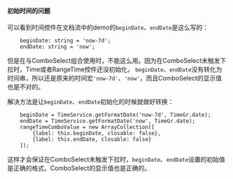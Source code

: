 #### 初始时间的问题

可以看到时间控件在文档流中的demo的`beginDate`、`endDate`是这么写的：

```
    beginDate: string = 'now-7d';
    endDate: string = 'now';
```

但是在与ComboSelect组合使用时，不能这么用。因为在ComboSelect未触发下拉时，Time或者RangeTime控件还没初始化，
`beginDate`、`endDate`没有转化为时间串，所以还是原来的时间宏`'now-7d'`、`'now'`，而且ComboSelect的显示值也是不对的。

解决方法是让`beginDate`、`endDate`初始化的时候就做好转换：

```
    beginDate = TimeService.getFormatDate('now-7d', TimeGr.date);
    endDate = TimeService.getFormatDate('now', TimeGr.date);
    rangeTimeComboValue = new ArrayCollection([
        {label: this.beginDate, closable: false},
        {label: this.endDate, closable: false}
    ]);
```

这样才会保证在ComboSelect未触发下拉时，`beginDate`、`endDate`设置的初始值是正确的格式，ComboSelect的显示值也是正确的。

